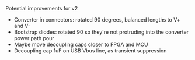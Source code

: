 Potential improvements for v2
- Converter in connectors: rotated 90 degrees, balanced lengths to V+ and V-
- Bootstrap diodes: rotated 90 so they're not protruding into the converter power path pour
- Maybe move decoupling caps closer to FPGA and MCU
- Decoupling cap 1uF on USB Vbus line, as transient suppression
